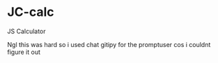 # JC-calc
JS Calculator

Ngl this was hard so i used chat gitipy for the promptuser cos i couldnt figure it out
